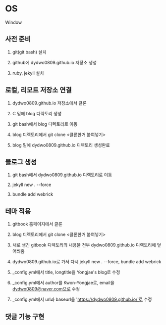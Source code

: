 # OS

Window

## 사전 준비

1. git(git bash) 설치

2. github에 dydwo0809.github.io 저장소 생성 

3. ruby, jekyll 설치

## 로컬, 리모트 저장소 연결

1. dydwo0809.github.io 저장소에서 클론

2. C 밑에 blog 디렉토리 생성

3. git bash에서 blog 디렉토리로 이동

4. blog 디렉토리에서 git clone <클론한거 붙여넣기>

5. blog 밑에 dydwo0809.github.io 디렉토리 생성완료

## 블로그 생성

1. git bash에서 dydwo0809.github.io 디렉토리로 이동

2. jekyll new . --force

3. bundle add webrick

## 테마 적용

1. gitbook 홈페이지에서 클론

2. blog 디렉토리에서 git clone <클론한거 붙여넣기>

3. 새로 생긴 gitbook 디렉토리의 내용물 전부 dydwo0809.github.io 디렉토리에 덮어씌움

4. dydwo0809.github.io로 가서 다시 jekyll new . --force, bundle add webrick

5. _config.yml에서 title, longtitle을 Yongjae's blog로 수정

6. _config.yml에서 author를 Kwon-Yongjae로, email을 dydwo0809@naver.com으로 수정

7. _config.yml에서 url과 baseurl을 'https://dydwo0809.github.io/'로 수정

## 댓글 기능 구현
